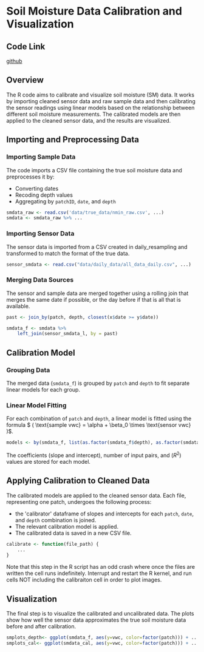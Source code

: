 # Soil Moisture Data Calibration and Visualization

## Code Link

[github](https://github.com/aj-guerra/nitroleach/blob/main/lora/sensor-calibration-r.ipynb)

## Overview

The R code aims to calibrate and visualize soil moisture (SM) data. It works by importing cleaned sensor data and raw sample data and then calibrating the sensor readings using linear models based on the relationship between different soil moisture measurements. The calibrated models are then applied to the cleaned sensor data, and the results are visualized.

## Importing and Preprocessing Data

### Importing Sample Data

The code imports a CSV file containing the true soil moisture data and preprocesses it by:

- Converting dates
- Recoding depth values
- Aggregating by `patchID`, `date`, and `depth`

```R
smdata_raw <- read.csv('data/true_data/nmin_raw.csv', ...)
smdata <- smdata_raw %>% ...
```

### Importing Sensor Data

The sensor data is  imported from a CSV created in daily_resampling and transformed to match the format of the true data.

```R
sensor_smdata <- read.csv("data/daily_data/all_data_daily.csv", ...)
```

### Merging Data Sources

The sensor and sample data are merged together using a rolling join that merges the same date if possible, or the day before if that is all that is available.

```R
past <- join_by(patch, depth, closest(x$date >= y$date))

smdata_f <- smdata %>%
    left_join(sensor_smdata_l, by = past)
```

## Calibration Model

### Grouping Data

The merged data (`smdata_f`) is grouped by `patch` and `depth` to fit separate linear models for each group.

### Linear Model Fitting

For each combination of `patch` and `depth`, a linear model is fitted using the formula $ ( \text{sample vwc} = \alpha + \beta_0 \times \text{sensor vwc} )$.

```R
models <- by(smdata_f, list(as.factor(smdata_f$depth), as.factor(smdata_f$patch)), function(subset) lm(formula_obj, data = subset))
```

The coefficients (slope and intercept), number of input pairs, and $(R^2)$ values are stored for each model.

## Applying Calibration to Cleaned Data

The calibrated models are applied to the cleaned sensor data. Each file, representing one patch, undergoes the following process:

- the 'calibrator' dataframe of slopes and intercepts for each `patch`, `date`, and `depth` combination is joined.
- The relevant calibration model is applied.
- The calibrated data is saved in a new CSV file.

```R
calibrate <- function(file_path) {
    ...
}
```

Note that this step in the R script has an odd crash where once the files are written the cell runs indefinitely. Interrupt and restart the R kernel, and run cells NOT including the calibraiton cell in order to plot images.

## Visualization

The final step is to visualize the calibrated and uncalibrated data. The plots show how well the sensor data approximates the true soil moisture data before and after calibration.

```R
smplots_depth<- ggplot(smdata_f, aes(y=vwc, color=factor(patch))) + ...
smplots_cal<- ggplot(smdata_cal, aes(y=vwc, color=factor(patch))) + ...
```

